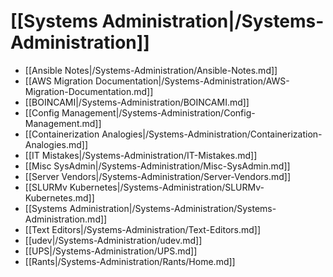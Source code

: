 # [[Systems Administration|/Systems-Administration]]
 * [[Ansible Notes|/Systems-Administration/Ansible-Notes.md]]
 * [[AWS Migration Documentation|/Systems-Administration/AWS-Migration-Documentation.md]]
 * [[BOINCAMI|/Systems-Administration/BOINCAMI.md]]
 * [[Config Management|/Systems-Administration/Config-Management.md]]
 * [[Containerization Analogies|/Systems-Administration/Containerization-Analogies.md]]
 * [[IT Mistakes|/Systems-Administration/IT-Mistakes.md]]
 * [[Misc SysAdmin|/Systems-Administration/Misc-SysAdmin.md]]
 * [[Server Vendors|/Systems-Administration/Server-Vendors.md]]
 * [[SLURMv Kubernetes|/Systems-Administration/SLURMv-Kubernetes.md]]
 * [[Systems Administration|/Systems-Administration/Systems-Administration.md]]
 * [[Text Editors|/Systems-Administration/Text-Editors.md]]
 * [[udev|/Systems-Administration/udev.md]]
 * [[UPS|/Systems-Administration/UPS.md]]
 * [[Rants|/Systems-Administration/Rants/Home.md]]
